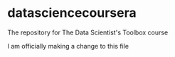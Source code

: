 # datasciencecoursera
The repository for The Data Scientist's Toolbox course

I am officially making a change to this file